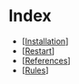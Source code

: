 # Index

- [[Installation]] 
- [[Restart]]
- [[References]]
- [[Rules]]


[//begin]: # "Autogenerated link references for markdown compatibility"
[Installation]: Installation.md "Installation"
[Restart]: Restart.md "Restart"
[References]: References.md "List of helpful references for the Kore competition"
[Rules]: Rules.md "Rules for the core competition"
[//end]: # "Autogenerated link references"